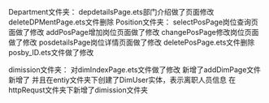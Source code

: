 Department文件夹： 
      depdetailsPage.ets部门介绍做了页面修改
      deleteDPMentPage.ets文件删除
Position文件夹：
     selectPosPage岗位查询页面做了修改
     addPosPage增加岗位页面做了修改
     changePosPage修改岗位页面做了修改
     posdetailsPage岗位详情页面做了修改
     deletePosPage.ets文件删除
posby_ID.ets文件做了修改



dimission文件夹：
        对dimIndexPage.ets文件做了修改
        新增了addDimPage文件
        新增了
并且在entiy文件夹下创建了DimUser实体，表示离职人员信息
在httpRequst文件夹下新增了dimission文件夹